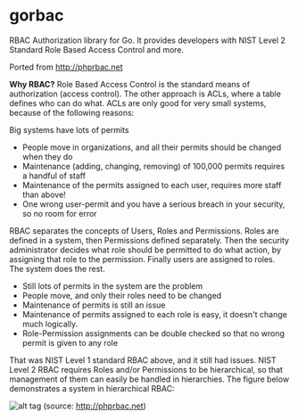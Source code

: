 # gorbac

RBAC Authorization library for Go. 
It provides developers with NIST Level 2 Standard Role Based Access Control and more.

Ported from http://phprbac.net

**Why RBAC?**
Role Based Access Control is the standard means of authorization (access control). The other approach is ACLs, where a table defines who can do what. ACLs are only good for very small systems, because of the following reasons:

Big systems have lots of permits
- People move in organizations, and all their permits should be changed when they do
- Maintenance (adding, changing, removing) of 100,000 permits requires a handful of staff
- Maintenance of the permits assigned to each user, requires more staff than above!
- One wrong user-permit and you have a serious breach in your security, so no room for error

RBAC separates the concepts of Users, Roles and Permissions. Roles are defined in a system, then Permissions defined separately. Then the security administrator decides what role should be permitted to do what action, by assigning that role to the permission. Finally users are assigned to roles. The system does the rest.

- Still lots of permits in the system are the problem
- People move, and only their roles need to be changed
- Maintenance of permits is still an issue
- Maintenance of permits assigned to each role is easy, it doesn't change much logically.
- Role-Permission assignments can be double checked so that no wrong permit is given to any role

That was NIST Level 1 standard RBAC above, and it still had issues. NIST Level 2 RBAC requires Roles and/or Permissions to be hierarchical, so that management of them can easily be handled in hierarchies. The figure below demonstrates a system in hierarchical RBAC:

![alt tag](http://phprbac.net/img/rbac.png)
(source: http://phprbac.net)
